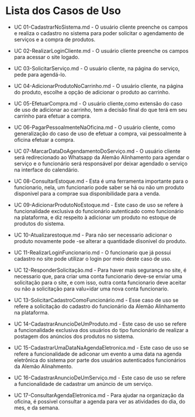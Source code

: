# Lista dos Casos de Uso

* UC 01-CadastrarNoSistema.md - O usuário cliente preenche os campos e realiza o cadastro no sistema para poder solicitar o agendamento de serviços e a compra de produtos.

* UC 02-RealizarLoginCliente.md - O usuário cliente preenche os campos para acessar o site logado.
 
* UC 03-SolicitarServiço.md - O usuário cliente, na página do serviço, pede para agendá-lo.

* UC 04-AdicionarProdutoNoCarrinho.md - O usuário cliente, na página do produto, escolhe a opção de adicionar o produto ao carrinho.
 
* UC 05-EfetuarCompra.md - O usuário cliente,como extensão do caso de uso de adicionar ao carrinho, tem a decisão final do que terá em seu carrinho para efetuar a compra.
 
* UC 06-PagarPessoalmenteNaOficina.md - O usuário cliente, como generalização do caso de uso de efetuar a compra, vai pessoalmente à oficina efetuar a compra.

* UC 07-MarcarDataDoAgendamentoDoServiço.md - O usuário cliente será redirecionado ao Whatsapp da Alemão Alinhamento para agendar o serviço e o funcionário será responsável por deixar agendado o serviço na interface do calendário.

* UC 08-ConsultarEstoque.md - Esta é uma ferramenta importante para o funcionario, nela, um funcionario pode saber se há ou não um produto disponivel para a comprae sua disponibilidade para a venda.

* UC 09-AdicionarProdutoNoEstoque.md - Este caso de uso se refere à funcionalidade exclusiva do funcionário autenticado como funcionário na plataforma, e diz respeito à adicionar um produto no estoque de produtos do sistema.

* UC 10-Atualizarestoque.md - Para não ser necessario adicionar o produto novamente pode -se alterar a quantidade disonivel do produto.

* UC 11-RealizarLoginFuncionario.md - O funcionario que já possui cadastro no site pode utilizar o login por meio deste caso de uso.

* UC 12-ResponderSolicitação.md - Para haver mais segurança no site, é necessario que, para criar uma conta funcionario deve-se enviar uma solicitação para o site, e com isso, outra conta funcionario deve aceitar ou não a solicitação para valu=idar uma nova conta funcionario.

* UC 13-SolicitarCadastroComoFuncionário.md - Esse caso de uso se refere a solicitação do cadastro do funcionário da Alemão Alinhamento na plataforma.

* UC 14-CadastrarAnuncioDeUmProduto.md - Este caso de uso se refere a funcionalidade exclusiva dos usuários do tipo funcionário de realizar a postagem dos anúncios dos produtos no sistema.

* UC 15-CadastrarUmaDataNaAgendaEletronica.md - Este caso de uso se refere a funcionalidade de adiconar um evento a uma data na agenda eletrônica do sistema por parte dos usuários autenticados funcionários da Alemão Alinahmento.

* UC 16-CadastrarAnuncioDeUmServiço.md - Este caso de uso se refere a funcionalidade de cadastrar um anúncio de um serviço.

* UC 17-ConsultarAgendaEletronica.md - Para ajudar na organização da oficina, é possivel consultar a agenda para ver as atividades do dia, do mes, e da semana.


